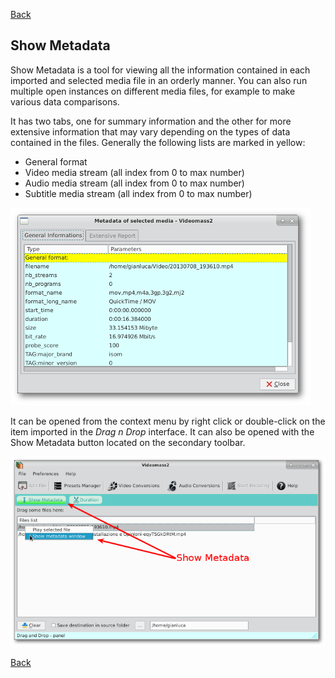 [Back](../../videomass_use.md)

## Show Metadata

Show Metadata is a tool for viewing all the information contained in each imported and selected media file in 
an orderly manner. You can also run multiple open instances on different media files, for example to make various 
data comparisons.   

It has two tabs, one for summary information and the other for more extensive information that may vary depending on the 
types of data contained in the files. 
Generally the following lists are marked in yellow:
- General format
- Video media stream (all index from 0 to max number)
- Audio media stream (all index from 0 to max number)
- Subtitle media stream (all index from 0 to max number)

![Image](../../images/metadata_window.png)    

It can be opened from the context menu by right click or double-click on the item imported in the _Drag n Drop_ interface. It can also be opened with the Show Metadata button located on the secondary toolbar. 

![Image](../../images/show_metadata_options.png)   

[Back](../../videomass_use.md)
